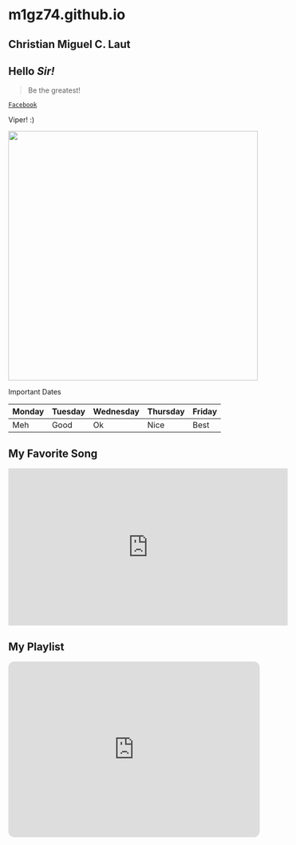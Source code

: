 # m1gz74.github.io
## Christian Miguel C. Laut
## Hello *Sir!*

> Be the greatest!

[`Facebook`](https://www.facebook.com/)

Viper! :)

<img src="https://oneesports.azureedge.net/cdn-data/2021/05/Valorant_RetakeEpisode2CinematicViperScreenshot-1024x576.jpg" width="500" height="">


Important Dates



| Monday | Tuesday | Wednesday | Thursday| Friday|
|--------|---------|-----------|---------|-------|
| Meh | Good | Ok | Nice | Best |






## My Favorite Song
<iframe width="560" height="315" src="https://www.youtube.com/embed/0af9b1lyzWg" title="YouTube video player" frameborder="0" allow="accelerometer; autoplay; clipboard-write; encrypted-media; gyroscope; picture-in-picture; web-share" allowfullscreen></iframe>





## My Playlist
<iframe style="border-radius:12px" src="https://open.spotify.com/embed/playlist/0vfrU6UAgART0HVpOdHBeg?utm_source=generator" width="100%" height="352" frameBorder="0" allowfullscreen="" allow="autoplay; clipboard-write; encrypted-media; fullscreen; picture-in-picture" loading="lazy"></iframe>



